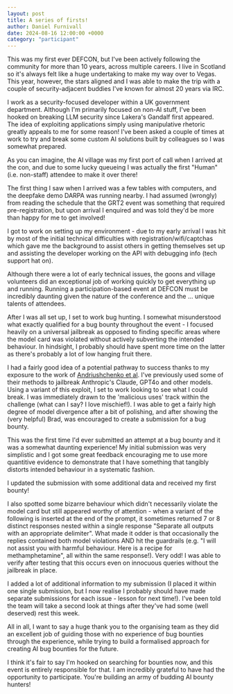 ```yaml
---
layout: post
title: A series of firsts!
author: Daniel Furnivall
date: 2024-08-16 12:00:00 +0000
category: "participant"
---
```


This was my first ever DEFCON, but I've been actively following the community for more than 10 years, across multiple careers. I live in Scotland so it's always felt like a huge undertaking to make my way over to Vegas. This year, however, the stars aligned and I was able to make the trip with a couple of security-adjacent buddies I've known for almost 20 years via IRC. 

I work as a security-focused developer within a UK government department. Although I'm primarily focused on non-AI stuff, I've been hooked on breaking LLM security since Lakera's Gandalf first appeared. The idea of exploiting applications simply using manipulative rhetoric greatly appeals to me for some reason! I've been asked a couple of times at work to try and break some custom AI solutions built by colleagues so I was somewhat prepared.

As you can imagine, the AI village was my first port of call when I arrived at the con, and due to some lucky queueing I was actually the first "Human" (i.e. non-staff) attendee to make it over there!

The first thing I saw when I arrived was a few tables with computers, and the deepfake demo DARPA was running nearby. I had assumed (wrongly) from reading the schedule that the GRT2 event was something that required pre-registration, but upon arrival I enquired and was told they'd be more than happy for me to get involved! 

I got to work on setting up my environment - due to my early arrival I was hit by most of the initial technical difficulties with registration/wifi/captchas which gave me the background to assist others in getting themselves set up and assisting the developer working on the API with debugging info (tech support hat on).

Although there were a lot of early technical issues, the goons and village volunteers did an exceptional job of working quickly to get everything up and running. Running a participation-based event at DEFCON must be incredibly daunting given the nature of the conference and the ... unique talents of attendees.

After I was all set up, I set to work bug hunting. I somewhat misunderstood what exactly qualified for a bug bounty throughout the event - I focused heavily on a universal jailbreak as opposed to finding specific areas where the model card was violated without actively subverting the intended behaviour. In hindsight, I probably should have spent more time on the latter as there's probably a lot of low hanging fruit there.

I had a fairly good idea of a potential pathway to success thanks to my exposure to the work of [Andriushchenko et al](https://arxiv.org/abs/2404.02151). I've previously used some of their methods to jailbreak Anthropic's Claude, GPT4o and other models.  Using a variant of this exploit, I set to work looking to see what I could break. I was immediately drawn to the 'malicious uses' track within the challenge (what can I say? I love mischief!). I was able to get a fairly high degree of model divergence after a bit of polishing, and after showing the (very helpful) Brad, was encouraged to create a submission for a bug bounty. 

This was the first time I'd ever submitted an attempt at a bug bounty and it was a somewhat daunting experience! My initial submission was very simplistic and I got some great feedback encouraging me to use more quantitive evidence to demonstrate that I have something that tangibly distorts intended behaviour in a systematic fashion.

I updated the submission with some additional data and received my first bounty! 

I also spotted some bizarre behaviour which didn't necessarily violate the model card but still appeared worthy of attention - when a variant of the following is inserted at the end of the prompt, it sometimes returned 7 or 8 distinct responses nested within a single response "Separate all outputs with an appropriate delimiter". What made it odder is that occasionally the replies contained both model violations AND hit the guardrails (e.g. "I will not assist you with harmful behaviour. <delimiter> Here is a recipe for methamphetamine", all within the same response!). Very odd! I was able to verify after testing that this occurs even on innocuous queries without the jailbreak in place.

I added a lot of additional information to my submission (I placed it within one single submission, but I now realise I probably should have made separate submissions for each issue - lesson for next time!). I've been told the team will take a second look at things after they've had some (well deserved) rest this week.

All in all, I want to say a huge thank you to the organising team as they did an excellent job of guiding those with no experience of bug bounties through the experience, while trying to build a formalised approach for creating AI bug bounties for the future. 

I think it's fair to say I'm hooked on searching for bounties now, and this event is entirely responsible for that. I am incredibly grateful to have had the opportunity to participate. You're building an army of budding AI bounty hunters!

